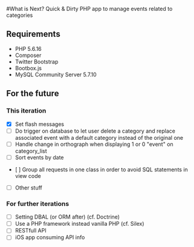 #What is Next?
Quick & Dirty PHP app to manage events related to categories

## Requirements
- PHP 5.6.16
- Composer
- Twitter Bootstrap
- Bootbox.js
- MySQL Community Server 5.7.10

## For the future
### This iteration
- [x] Set flash messages
- [ ] Do trigger on database to let user delete a category and replace associated event with a default category instead of the original one
- [ ] Handle change in orthograph when displaying 1 or 0 "event" on category_list
- [ ] Sort events by date
- [ ] Group all requests in one class in order to avoid SQL statements in view code
- [ ] Other stuff

### For further iterations
- [ ] Setting DBAL (or ORM after) (cf. Doctrine)
- [ ] Use a PHP framework instead vanilla PHP (cf. Silex)
- [ ] RESTfull API 
- [ ] iOS app consuming API info
